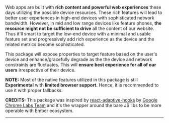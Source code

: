 Web apps are built with **rich content and powerful web experiences** these days utilizing the possible device resources. These rich features will lead to better user experiences in high-end devices with sophisticated network bandwidth. However, in mid and low range devices like feature phones, **the resource might not be sufficient to drive** all the content of our website. Thus it'll smart to target the low-end device with a minimal and usable feature set and progressively add rich experience as the device and the related metrics become sophisticated.

This package will expose properties to target feature based on the user's device and enhance/gracefully degrade as the the device and network constraints are fluctuates. This will **ensure best experience for all of our users** irrespective of their device.

**NOTE:** Most of the native features utilized in this package is still **Experimental** with **limited browser support.** Hence, it is recommended to use it with proper fallbacks.

**CREDITS:** This package was inspired by [react-adaptive-hooks](https://github.com/GoogleChromeLabs/react-adaptive-hooks/) by 
[Google Chrome Labs Team](https://github.com/GoogleChromeLabs) and it's the wrapper around the bare JS libs to be more operable with Ember ecosystem.

----
